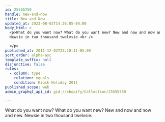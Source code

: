 ```yaml
---
id: 25555759
handle: new-and-now
title: New and Now
updated_at: 2023-08-02T14:36:05-04:00
body_html: >
  <p>What do you want now? What do you want new? New and now and now and new.
  Newsie in two thousand twelvsie.<br />

  </p>
published_at: 2011-12-02T23:10:11-05:00
sort_order: alpha-asc
template_suffix: null
disjunctive: false
rules:
  - column: type
    relation: equals
    condition: Kiosk Holiday 2011
published_scope: web
admin_graphql_api_id: gid://shopify/Collection/25555759

---
```


What do you want now? What do you want new? New and now and now and new. Newsie in two thousand twelvsie.
